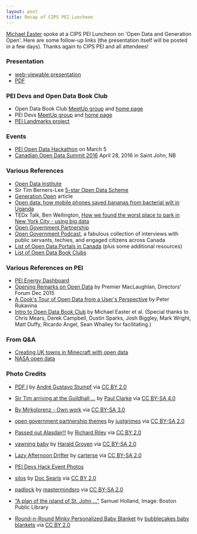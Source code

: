 ```yaml
---
layout: post
title: Recap of CIPS PEI Luncheon
---
```


[Michael Easter](http://twitter.com/30_for_60) spoke at a CIPS PEI Luncheon on 'Open Data and Generation Open'. Here are some follow-up links
(the presentation itself will be posted in a few days). Thanks again to CIPS PEI and all attendees!

### Presentation

* [web-viewable presentation](http://peidevs.github.io/OpenDataBookClub/presentations/2016_FEB_18_CIPS_PEI)
* [PDF](https://www.dropbox.com/s/og83kzxl1z08v55/2016_FEB_18_CIPS_PEI.pdf?dl=0)

### PEI Devs and Open Data Book Club

* Open Data Book Club [MeetUp group](http://meetup.com/Open-Data-PEI) and [home page](http://peidevs.github.io/OpenDataBookClub)
* PEI Devs [MeetUp group](http://www.meetup.com/PEI-Developers/) and [home page](http://peidevs.github.io)
* [PEI Landmarks project](http://peidevs.github.io/OpenDataBookClub/landmarks/landmarks.html)

### Events

* [PEI Open Data Hackathon](http://bit.ly/1RwhOPf) on March 5
* [Canadian Open Data Summit 2016](http://opendatasummit.ca/en/) April 28, 2016 in Saint John, NB

### Various References

* [Open Data Institute](http://opendata.institute/)
* Sir Tim Berners-Lee [5-star Open Data Scheme](http://www.slideshare.net/TheODINC/tim-bernerslees-5star-open-data-scheme)
* [Generation Open](http://theodi.org/generation-o?edition=2&cache=1446482535) article
* [Open data: how mobile phones saved bananas from bacterial wilt in Uganda](http://www.theguardian.com/global-development-professionals-network/2015/feb/11/open-data-how-mobile-phones-saved-bananas-from-bacterial-wilt-in-uganda)
* TEDx Talk, Ben Wellington, [How we found the worst place to park in New York City - using big data](https://www.ted.com/talks/ben_wellington_how_we_found_the_worst_place_to_park_in_new_york_city_using_big_data?language=en) 
* [Open Government Partnership](http://www.opengovpartnership.org/)
* [Open Government Podcast](https://soundcloud.com/richard-pietro), a fabulous collection of interviews with public servants, techies, and engaged citizens across Canada
* [List of Open Data Portals in Canada](https://github.com/peidevs/OpenDataBookClub/blob/master/doc/resources.md) (plus some additional resources)
* [List of Open Data Book Clubs](http://opendatabook.club/#list-of-active-open-data-book-clubs)

### Various References on PEI

* [PEI Energy Dashboard](http://energy.reinvented.net/)
* [Opening Remarks on Open Data](https://www.youtube.com/watch?v=5YTGJqZaDzw) by Premier MacLaughlan, Directors' Forum Dec 2015
* [A Cook's Tour of Open Data from a User's Perspective](https://speakerdeck.com/reinvented/a-cooks-tour-of-open-data-from-a-users-perspective-directors-forum) by Peter Rukavina
* [Intro to Open Data Book Club](https://bitly.com/1ZfVnO4) by Michael Easter et al. (Special thanks to Chris Mears, Derek Campbell, Dustin Sparks, Josh Biggley, Mark Wright, Matt Duffy, Ricardo Angel, Sean Whalley for facilitating.)

### From Q&A
* [Creating UK towns in Minecraft with open data](http://www.winbeta.org/news/magic-minecraft-map-maker-creates-uk-towns-minecraft-automatically-using-public-data)
* [NASA open data](https://open.nasa.gov/open-data/)

### Photo Credits

* [PDF I](https://www.flickr.com/photos/degu_andre/5830729344) by [André Gustavo Stumpf](https://www.flickr.com/photos/degu_andre/) via [CC BY 2.0](https://creativecommons.org/licenses/by/2.0/)

* [Sir Tim arriving at the Guildhall ...](https://commons.wikimedia.org/wiki/File:Sir_Tim_Berners-Lee.jpg) by [Paul Clarke](https://commons.wikimedia.org/wiki/User:Paulrclarke) via [CC BY-SA 4.0](https://creativecommons.org/licenses/by-sa/4.0/deed.en)

* [By Mirkolorenz - Own work](https://commons.wikimedia.org/w/index.php?curid=14092534) via [CC BY-SA 3.0](https://creativecommons.org/licenses/by-sa/3.0/)

* [open government partnership themes](http://bit.ly/1QmNT6L) by [justgrimes](https://www.flickr.com/photos/notbrucelee/) via [CC BY-SA 2.0](https://creativecommons.org/licenses/by-sa/2.0/)

* [Passed out Alasdair!!](http://bit.ly/1DO2Ter) by [Richard Riley](https://www.flickr.com/photos/rileyroxx/) via [CC BY 2.0](https://creativecommons.org/licenses/by/2.0/) 

* [yawning baby](http://bit.ly/1Nb8T30) by [Harald Groven](https://www.flickr.com/photos/kongharald/) via [CC BY-SA 2.0](https://creativecommons.org/licenses/by-sa/2.0/) 

* [Lazy Afternoon Drifter](http://bit.ly/1DO1RPm) by [carterse](https://www.flickr.com/photos/australianshepherds/) via [CC BY-SA 2.0](https://creativecommons.org/licenses/by-sa/2.0/) 

* [PEI Devs Hack Event Photos](https://www.flickr.com/photos/100794919@N05/)

* [silos](http://bit.ly/1mGm1CW) by [Doc Searls](https://www.flickr.com/photos/docsearls/) via [CC BY 2.0](https://creativecommons.org/licenses/by/2.0/)

* [padlock](http://bit.ly/1NgKPLL) by [mastermindsro](https://www.flickr.com/photos/9216660@N02/) via [CC BY-SA 2.0](https://creativecommons.org/licenses/by-sa/2.0/)

* [“A plan of the island of St. John …”](http://maps.bpl.org/id/14108) Samuel Holland, Image: Boston Public Library

* [Round-n-Round Minky Personalized Baby Blanket](https://www.flickr.com/photos/bubblecakespersonalizedbabyblankets/3249702630) by [bubblecakes baby blankets](https://www.flickr.com/photos/bubblecakespersonalizedbabyblankets/) via [CC BY 2.0](https://creativecommons.org/licenses/by/2.0/)

